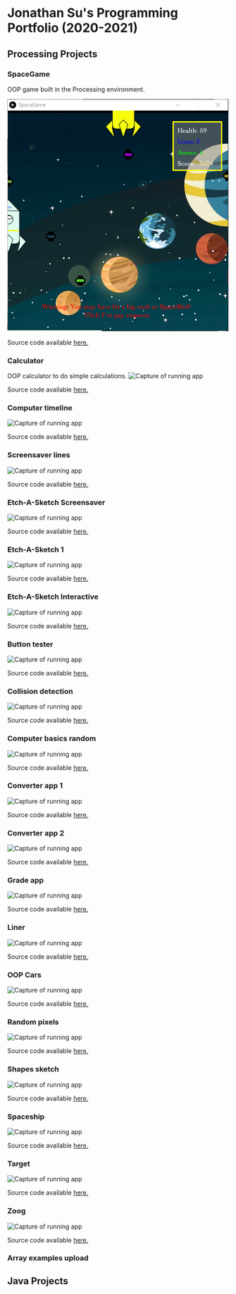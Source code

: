 # Jonathan Su's Programming Portfolio (2020-2021)

## Processing Projects

### SpaceGame
OOP game built in the Processing environment.

![Capture of running app](https://github.com/9661328/programming-1-portfolio/blob/gh-pages/images/SpaceGame.png)

Source code available [here.](https://github.com/9661328/programming-1-portfolio/tree/gh-pages/src/SpaceGame)

### Calculator
OOP calculator to do simple calculations.
![Capture of running app]()

Source code available [here.](https://github.com/9661328/programming-1-portfolio/tree/gh-pages/src/calculator)

### Computer timeline
![Capture of running app]()

Source code available [here.](https://github.com/9661328/programming-1-portfolio/tree/gh-pages/src/computerTimeline)

### Screensaver lines
![Capture of running app]()

Source code available [here.](https://github.com/9661328/programming-1-portfolio/tree/gh-pages/src/screensaverLines)

### Etch-A-Sketch Screensaver
![Capture of running app]()

Source code available [here.](https://github.com/9661328/programming-1-portfolio/tree/gh-pages/src/etchASketchScreensaver)

### Etch-A-Sketch 1
![Capture of running app]()

Source code available [here.](https://github.com/9661328/programming-1-portfolio/tree/gh-pages/src/etchASketch)

### Etch-A-Sketch Interactive
![Capture of running app]()

Source code available [here.](https://github.com/9661328/programming-1-portfolio/tree/gh-pages/src/etchASketchInteractive)

### Button tester
![Capture of running app]()

Source code available [here.](https://github.com/9661328/programming-1-portfolio/tree/gh-pages/src/buttonTester)

### Collision detection
![Capture of running app]()

Source code available [here.](https://github.com/9661328/programming-1-portfolio/tree/gh-pages/src/collisionDetection)

### Computer basics random
![Capture of running app]()

Source code available [here.](https://github.com/9661328/programming-1-portfolio/tree/gh-pages/src/computerBasicsRandom)

### Converter app 1
![Capture of running app]()

Source code available [here.](https://github.com/9661328/programming-1-portfolio/tree/gh-pages/src/converterApp)

### Converter app 2
![Capture of running app]()

Source code available [here.](https://github.com/9661328/programming-1-portfolio/tree/gh-pages/src/converterApp2)

### Grade app
![Capture of running app]()

Source code available [here.](https://github.com/9661328/programming-1-portfolio/tree/gh-pages/src/gradeApp)

### Liner
![Capture of running app]()

Source code available [here.](https://github.com/9661328/programming-1-portfolio/tree/gh-pages/src/liner)

### OOP Cars
![Capture of running app]()

Source code available [here.](https://github.com/9661328/programming-1-portfolio/tree/gh-pages/src/oopCars)

### Random pixels
![Capture of running app]()

Source code available [here.](https://github.com/9661328/programming-1-portfolio/tree/gh-pages/src/randomPixels)

### Shapes sketch
![Capture of running app]()

Source code available [here.](https://github.com/9661328/programming-1-portfolio/tree/gh-pages/src/shapesSketch)

### Spaceship
![Capture of running app]()

Source code available [here.](https://github.com/9661328/programming-1-portfolio/tree/gh-pages/src/spaceship)

### Target
![Capture of running app]()

Source code available [here.](https://github.com/9661328/programming-1-portfolio/tree/gh-pages/src/target)

### Zoog
![Capture of running app]()

Source code available [here.](https://github.com/9661328/programming-1-portfolio/tree/gh-pages/src/zoog)

### Array examples upload


## Java Projects
 
